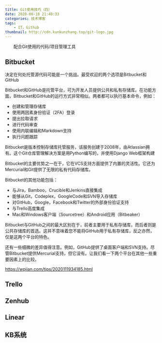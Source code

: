 ```yaml
---
title: Git使用技巧（四）
date: 2020-06-18 21:40:33
categories: 技术博客
tags:
    - IT，Github
thumbnail: http://cdn.kunkunzhang.top/git-logo.jpg
---
```


　　配合Git使用的代码/项目管理工具

<!--more-->

## Bitbucket

决定在何处托管源代码可能是一个挑战。最受欢迎的两个选项是Bitbucket和GitHub

Bitbucket和GitHub是托管平台，可为开发人员提供公共和私有存储库。在功能方面，Bitbucket和GitHub的运行方式非常相似。两者都可以执行基本命令，例如：

- 创建和管理存储库
- 使用两因素身份验证（2FA）登录
- 提出拉取请求
- 进行代码审查
- 使用内联编辑和Markdown支持
- 执行问题跟踪

Bitbucket是版本控制存储库托管服务，该服务创建于2008年，由Atlassian拥有。这个Git仓库管理解决方案是用Python编写的，并使用Django Web框架构建

Bitbucket的主要优势之一在于，它在VCS支持方面提供了内置的灵活性。它还为Mercurial和Git提供了无限的私有代码存储库。

Bitbucket的其他功能包括：

- 与Jira，Bamboo，Crucible和Jenkins直接集成
- 能够从Git，Codeplex，GoogleCode和SVN导入存储库
- 对GitHub，Google，Facebook和Twitter的外部身份验证支持
- 与Trello高度集成
- Mac和Windows客户端（Sourcetree）和Android应用（Bitbeaker）

Bitbucket与GitHub之间的最大区别在于，前者主要用于私有存储库，而后者则是公共存储库的首选。这并不意味着您不能将GitHub用于私有存储库，反之亦然，仅是这两个平台的特色。

还有一些细微的差异值得注意。例如，GitHub提供了桌面客户端和SVN支持。尽管Bitbucket提供Mercurial支持，但它没有。让我们看一下两个平台在其他一些重要因素上的比较。

https://wpjian.com/tips/2020111934185.html



## Trello



## Zenhub



## Linear





## KB系统

